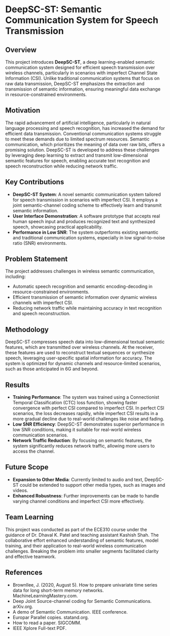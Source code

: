 # DeepSC-ST: Semantic Communication System for Speech Transmission

## Overview
This project introduces **DeepSC-ST**, a deep learning-enabled semantic communication system designed for efficient speech transmission over wireless channels, particularly in scenarios with imperfect Channel State Information (CSI). Unlike traditional communication systems that focus on raw data transmission, DeepSC-ST emphasizes the extraction and transmission of semantic information, ensuring meaningful data exchange in resource-constrained environments.

## Motivation
The rapid advancement of artificial intelligence, particularly in natural language processing and speech recognition, has increased the demand for efficient data transmission. Conventional communication systems struggle to meet these demands due to limited spectrum resources. Semantic communication, which prioritizes the meaning of data over raw bits, offers a promising solution. DeepSC-ST is developed to address these challenges by leveraging deep learning to extract and transmit low-dimensional semantic features for speech, enabling accurate text recognition and speech reconstruction while reducing network traffic.

## Key Contributions
- **DeepSC-ST System**: A novel semantic communication system tailored for speech transmission in scenarios with imperfect CSI. It employs a joint semantic-channel coding scheme to effectively learn and transmit semantic information.
- **User Interface Demonstration**: A software prototype that accepts real human speech input and produces recognized text and synthesized speech, showcasing practical applicability.
- **Performance in Low SNR**: The system outperforms existing semantic and traditional communication systems, especially in low signal-to-noise ratio (SNR) environments.

## Problem Statement
The project addresses challenges in wireless semantic communication, including:
- Automatic speech recognition and semantic encoding-decoding in resource-constrained environments.
- Efficient transmission of semantic information over dynamic wireless channels with imperfect CSI.
- Reducing network traffic while maintaining accuracy in text recognition and speech reconstruction.

## Methodology
DeepSC-ST compresses speech data into low-dimensional textual semantic features, which are transmitted over wireless channels. At the receiver, these features are used to reconstruct textual sequences or synthesize speech, leveraging user-specific spatial information for accuracy. The system is optimized for dynamic channels and resource-limited scenarios, such as those anticipated in 6G and beyond.

## Results
- **Training Performance**: The system was trained using a Connectionist Temporal Classification (CTC) loss function, showing faster convergence with perfect CSI compared to imperfect CSI. In perfect CSI scenarios, the loss decreases rapidly, while imperfect CSI results in a more gradual decline due to real-world challenges like noise and fading.
- **Low SNR Efficiency**: DeepSC-ST demonstrates superior performance in low SNR conditions, making it suitable for real-world wireless communication scenarios.
- **Network Traffic Reduction**: By focusing on semantic features, the system significantly reduces network traffic, allowing more users to access the channel.

## Future Scope
- **Expansion to Other Media**: Currently limited to audio and text, DeepSC-ST could be extended to support other media types, such as images and videos.
- **Enhanced Robustness**: Further improvements can be made to handle varying channel conditions and imperfect CSI more effectively.

## Team Learning
This project was conducted as part of the ECE310 course under the guidance of Dr. Dhaval K. Patel and teaching assistant Kashish Shah. The collaborative effort enhanced understanding of semantic features, model training, and their application to real-world wireless communication challenges. Breaking the problem into smaller segments facilitated clarity and effective teamwork.

## References
- Brownllee, J. (2020, August 5). How to prepare univariate time series data for long short-term memory networks. MachineLearningMastery.com.
- Deep Joint Source-channel coding for Semantic Communications. arXiv.org.
- A demo of Semantic Communication. IEEE conference.
- Europar Parallel copies. statand.org.
- How to read a paper. SIGCOMM.
- IEEE Xplore Full-text PDF.